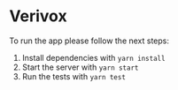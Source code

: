 # Verivox

To run the app please follow the next steps:

1. Install dependencies with `yarn install`
2. Start the server with `yarn start`
3. Run the tests with `yarn test`
